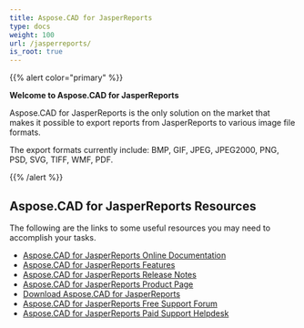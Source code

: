 ```yaml
---
title: Aspose.CAD for JasperReports
type: docs
weight: 100
url: /jasperreports/
is_root: true
---
```


{{% alert color="primary" %}}

[comment]: <> (**![todo:image_alt_text]&#40;aspose_imaging-for-jasperreports-128.png&#41;**)

**Welcome to Aspose.CAD for JasperReports**

Aspose.CAD for JasperReports is the only solution on the market that makes it possible to export reports from JasperReports to various image file formats.

The export formats currently include: BMP, GIF, JPEG, JPEG2000, PNG, PSD, SVG, TIFF, WMF, PDF.

{{% /alert %}}

## **Aspose.CAD for JasperReports Resources**

The following are the links to some useful resources you may need to accomplish your tasks.

- [Aspose.CAD for JasperReports Online Documentation](/cad/jasperreports/)
- [Aspose.CAD for JasperReports Features](/cad/jasperreports/features-overview/)
- [Aspose.CAD for JasperReports Release Notes](/cad/jasperreports/release-notes/)
- [Aspose.CAD for JasperReports Product Page](https://products.aspose.com/cad/jasperreports)
- [Download Aspose.CAD for JasperReports](https://downloads.aspose.com/cad/jasperreports)
- [Aspose.CAD for JasperReports Free Support Forum](https://forum.aspose.com/c/cad)
- [Aspose.CAD for JasperReports Paid Support Helpdesk](https://helpdesk.aspose.com/)
